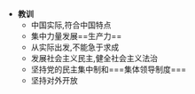 - **教训**
	- 中国实际,符合中国特点
	- 集中力量发展==生产力==
	- 从实际出发,不能急于求成
	- 发展社会主义民主,健全社会主义法治
	- 坚持党的民主集中制和===集体领导制度===
	- 坚持对外开放